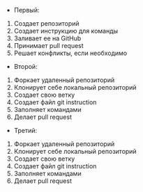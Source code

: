 * Первый:
1. Создает репозиторий 
2. Создает инструкцию для команды
3. Заливает ее на GitHub
4. Принимает pull request
5. Решает конфликты, если необходимо 

* Второй:
1. Форкает удаленный репозиторий 
2. Клонирует себе локальный репозиторий 
3. Создает свою ветку
4. Создает файл git instruction
5. Заполняет командами
6. Делает pull request

* Третий:
1. Форкает удаленный репозиторий 
2. Клонирует себе локальный репозиторий 
3. Создает свою ветку
4. Создает файл git instruction
5. Заполняет командами
6. Делает pull request
